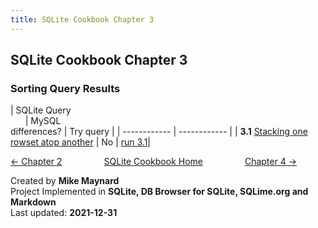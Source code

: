 ```yaml
---
title: SQLite Cookbook Chapter 3
---
```

## SQLite Cookbook Chapter 3

### Sorting Query Results

| SQLite Query &nbsp; &nbsp; &nbsp; &nbsp; &nbsp; &nbsp; &nbsp; &nbsp; &nbsp; &nbsp; &nbsp; &nbsp; &nbsp; &nbsp; &nbsp; &nbsp; &nbsp; &nbsp; &nbsp; &nbsp; &nbsp; &nbsp; &nbsp; &nbsp; &nbsp; &nbsp; &nbsp; &nbsp; &nbsp; &nbsp; &nbsp; &nbsp; &nbsp; &nbsp; &nbsp; &nbsp; &nbsp; &nbsp; &nbsp; &nbsp; &nbsp; &nbsp; &nbsp; &nbsp; &nbsp; &nbsp; &nbsp; &nbsp; &nbsp; &nbsp; &nbsp; &nbsp; &nbsp; &nbsp;      | MySQL<br>differences? | Try query |
| ------------ | ------------ |
| **3.1** [Stacking one rowset atop another](https://github.com/bibliodatos/SQLite_Cookbook/blob/main/chapter_3/3.1.sql) | No | [run 3.1]()|


[← Chapter 2](chapter_2.html)  &nbsp; &nbsp; &nbsp; &nbsp; &nbsp; &nbsp; &nbsp; &nbsp;  [SQLite Cookbook Home](./index.html)  &nbsp; &nbsp; &nbsp; &nbsp; &nbsp; &nbsp; &nbsp; &nbsp; [Chapter 4 →](chapter_4.html)


Created by **Mike Maynard**<br>
Project Implemented in **SQLite, DB Browser for SQLite, SQLime.org and Markdown**<br>
Last updated: **2021-12-31**
